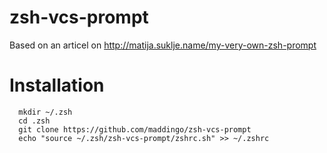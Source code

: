 zsh-vcs-prompt
==============

Based on an articel on http://matija.suklje.name/my-very-own-zsh-prompt

# Installation
```
  mkdir ~/.zsh
  cd .zsh
  git clone https://github.com/maddingo/zsh-vcs-prompt
  echo "source ~/.zsh/zsh-vcs-prompt/zshrc.sh" >> ~/.zshrc
```
